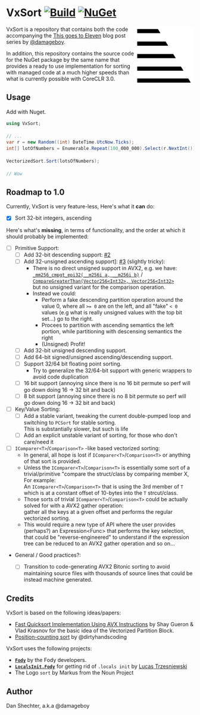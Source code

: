 # VxSort [![Build](https://github.com/damageboy/VxSort/workflows/Build/badge.svg?branch=master)](https://github.com/damageboy/vxsort/actions) [![NuGet](https://img.shields.io/nuget/v/VxSort.svg)](https://www.nuget.org/packages/VxSort/)



<img align="right" width="160px" height="160px" src="vxsort.svg">

VxSort is a repository that contains both the code accompanying the [This goes to Eleven](https://bits.houmus.org/2020-01-28/this-goes-to-eleven-pt1) blog post series by [@damageboy](https://github.com/damageboy/). 

In addition, this repository contains the source code for the NuGet package by the same name that provides a ready to use implementation for sorting with managed code at a much higher speeds than what is currently possible with CoreCLR 3.0.

## Usage

Add with Nuget.

```csharp
using VxSort;

// ...
var r = new Random((int) DateTime.UtcNow.Ticks);
int[] lotOfNumbers = Enumerable.Repeat(100_000_000).Select(r.NextInt()).ToArray();

VectorizedSort.Sort(lotsOfNumbers);

// Wow
```

## Roadmap to 1.0

Currently, VxSort is very feature-less, Here's what it **can** do:

- [x] Sort 32-bit integers, ascending

Here's what's **missing**, in terms of functionality, and the order at which it should probably be implemented:

- [ ] Primitive Support:
    - [ ] Add 32-bit descending support: [#2](https://github.com/damageboy/VxSort/issues/2)
    - [ ] Add 32-unsigned ascending support]: [#3](https://github.com/damageboy/VxSort/issues/3) (slightly tricky):
      - There is no direct unsigned support in AVX2, e.g. we have:  
        [`_mm256_cmpgt_epi32(__m256i a, __m256i b)`](https://software.intel.com/sites/landingpage/IntrinsicsGuide/#text=_mm256_cmpgt_epi32) / [`CompareGreaterThan(Vector256<Int32>, Vector256<Int32>`](https://docs.microsoft.com/en-us/dotnet/api/system.runtime.intrinsics.x86.avx2.comparegreaterthan?view=netcore-3.0#System_Runtime_Intrinsics_X86_Avx2_CompareGreaterThan_System_Runtime_Intrinsics_Vector256_System_Int32__System_Runtime_Intrinsics_Vector256_System_Int32__)  
        but no unsigned variant for the comparison operation.
      - Instead we could:
        - Perform a fake descending partition operation around the value 0, where all `>= 0` are on the left,
          and all "fake" `< 0` values (e.g what is really unsigned values with the top bit set...) go to the right.
        - Procees to partition with ascending semantics the left portion, while partitioning with descensing semantics the right
        - (Unsigned) Profit!
    - [ ] Add 32-bit unsigned descending support.
    - [ ] Add 64-bit signed/unsigned ascending/descending support.
    - [ ] Support 32/64 bit floating point sorting.
      - Try to generalize the 32/64-bit support with generic wrappers to avoid code duplication
    - [ ] 16 bit support (annoying since there is no 16 bit permute so perf will go down doing 16 -> 32 bit and back)
    - [ ] 8 bit support  (annoying since there is no 8 bit permute so perf will go down doing 16 -> 32 bit and back)
- [ ] Key/Value Sorting:
  - [ ] Add a stable variant, tweaking the current double-pumped loop and switching to `PCSort` for stable sorting.  
    This is substantially slower, but such is life
  - [ ] Add an explicit unstable variant of sorting, for those who don't care/need it
- [ ] `IComparer<T>`/`Comparison<T>` -like based vectorized sorting:
  - In general, all hope is lost if `IComparer<T>`/`Comparison<T>` or anything of that sort is provided.
  - Unless the `IComparer<T>`/`Comparison<T>` is essentially some sort of a trivial/primitive "compare the struct/class by comparing member X, For example:  
    An `IComparer<T>`/`Comparison<T>` that is using the 3rd member of `T` which is at a constant offset of 10-bytes into the `T` strcut/class.
  - Those sorts of trivial `IComparer<T>`/`Comparison<T>` could be actually solved for with a AVX2 gather operation:  
    gather all the keys at a given offset and performs the regular vectorized sorting.
  - This would require a new type of API where the user provides (perhaps?) an Expression<Func<T>> that performs the key selection, that could be "reverse-engineered" to
    understand if the expression tree can be reduced to an AVX2 gather operation and so on...
- General / Good practices?:
  - [ ] Transition to code-generating AVX2 Bitonic sorting to avoid maintaining source files with thousands of source lines that could be instead machine generated.

    
## Credits

VxSort is based on the following ideas/papers:
* [Fast Quicksort Implementation Using AVX Instructions](http://citeseerx.ist.psu.edu/viewdoc/download?doi=10.1.1.1009.7773&rep=rep1&type=pdf) by Shay Gueron & Vlad Krasnov for the basic idea of the Vectorized Partition Block.
* [Position-counting sort](https://dirtyhandscoding.github.io/posts/vectorizing-small-fixed-size-sort.html) by @dirtyhandscoding

VxSort uses the following projects:

* [**`Fody`**](https://github.com/Fody/Fody) by the Fody developers.
* [**`LocalsInit.Fody`**](https://github.com/ltrzesniewski/LocalsInit.Fody/tree/master/src) for getting rid of `.locals init` by [Lucas Trzesniewski](https://github.com/ltrzesniewski)
* The Logo `sort` by Markus from the Noun Project

## Author

Dan Shechter, a.k.a @damageboy

